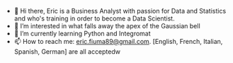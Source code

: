- 👋 Hi there, Eric is a Business Analyst with passion for Data and Statistics and who's training in order to become a Data Scientist.
- 👀 I’m interested in what falls away the apex of the Gaussian bell
- 🌱 I’m currently learning Python and Integromat 
- 📫 How to reach me: eric.fiuma89@gmail.com. [English, French, Italian, Spanish, German] are all acceptedw
